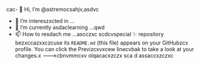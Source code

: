 cac- 👋 Hi, I’m @astremocsahjv,asdvc
- 👀 I’m intereszxcted in ...
- 🌱 I’m currently asdaclearning ...qwd
- 📫 How to resdach me ...ascczxc
scdcvspecial ✨ repository bezxccazxxczcuse its `README.md` (this file) appears on your GitHubzcx profile.
You can click the Previzcxvxcew linиcvbаk to take a look at your changes.x
--->cbnvmmcxv
olqacacxzczx
sca
d
assaccxzczxc
